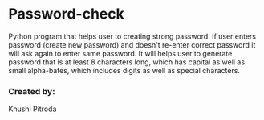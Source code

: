 # Password-check
Python program that helps user to creating strong password.
If user enters password (create new password) and doesn't re-enter correct password it will ask again to enter same password.
It will helps user to generate password that is at least 8 characters long, which has capital as well as small alpha-bates, which includes digits as well as special characters.
### Created by:
Khushi Pitroda
